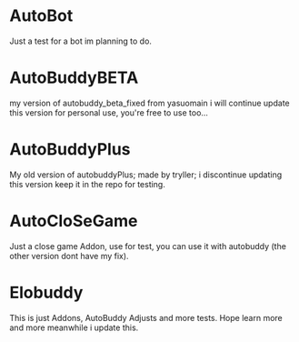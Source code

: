 
 # AutoBot

 Just a test for a bot im planning to do.

 # AutoBuddyBETA

 my version of autobuddy_beta_fixed  from yasuomain  i will continue update this version for personal use,  you're free to use too...

  # AutoBuddyPlus
  
  My old version of autobuddyPlus; made by tryller; i discontinue updating this version keep it in the repo for testing.
  
  # AutoCloSeGame

  Just a close game Addon, use for test, you can use it with autobuddy (the other version dont have my fix).

# Elobuddy

 This is just Addons, AutoBuddy Adjusts and more tests. Hope learn more and more meanwhile i update this.

